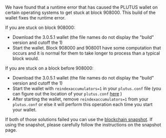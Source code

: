 We have found that a runtime error that has caused the PLUTUS wallet on certain operating systems to get stuck at block 908000. This build of the wallet fixes the runtime error.

If you are stuck on block 908000:
- Download the 3.0.5.1 wallet (the file names do not display the "build" version and cutoff the 1)
- Start the wallet. Block 908000 and 908001 have some computation that occurs and it is normal for them to take longer to process than a typical block would.

If you are stuck on a block before 908000:
- Download the 3.0.5.1 wallet (the file names do not display the "build" version and cutoff the 1)
- Start the wallet with `reindexaccumulators=1` in your `plutus.conf` file (you can figure out the location of your `plutus.conf` [here](https://plutus.freshdesk.com/support/solutions/articles/30000004664-where-are-my-wallet-dat-blockchain-and-configuration-conf-files-located-) )
- After starting the wallet, remove `reindexaccumulators=1` from your `plutus.conf` or else it will perform this operation each time you start your wallet.

If both of those solutions failed you can use the [blockchain snapshot](http://178.254.23.111/~pub/PLUTUS/Daily-Snapshots-Html/PLUTUS-Daily-Snapshots.html). If using the snapshot, please carefully follow the instructions on the snapshot page.